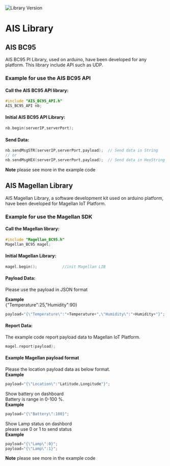 ![Library Version](https://img.shields.io/badge/Version-1.1.2-green)

# AIS Library

## AIS BC95
AIS BC95 PI Library, used on arduino, have been developed for 
any platform. This library include API such as UDP.
### Example for use the AIS BC95 API
#### Call the AIS BC95 API library:
```cpp
#include "AIS_BC95_API.h"
AIS_BC95_API nb;
```
#### Initial AIS BC95 API Library:
```cpp
nb.begin(serverIP,serverPort);    
```

#### Send Data:
```cpp
nb.sendMsgSTR(serverIP,serverPort,payload);  // Send data in String 
// or
nb.sendMsgHEX(serverIP,serverPort,payload);  // Send data in HexString   
```
 **Note** please see more in the example code  
 
## AIS Magellan Library
AIS Magellan Library, a software development kit used on arduino platform, have been developed for 
Magellan IoT Platform.  

### Example for use the Magellan SDK
#### Call the Magellan library:
```cpp
#include "Magellan_BC95.h"
Magellan_BC95 magel;
```
#### Initial Magellan Library:
```cpp
magel.begin();           //init Magellan LIB
```
#### Payload Data: 
Please use the payload in JSON format 

**Example**\
{"Temperature":25,"Humidity":90}

```cpp
payload="{\"Temperature\":"+Temperature+",\"Humidity\":"+Humidity+"}";
```
#### Report Data:
The example code report payload data to Magellan IoT Platform.
```cpp
magel.report(payload);
```
#### Example Magellan payload format
Please the location payload data as below format.\
**Example**
```cpp
payload="{\"Location\":"Latitude,Longitude"}";
```
Show battery on dashboard\
Battery is range in 0-100 %.\
**Example**
```cpp
payload="{\"Battery\":100}";   
```
Show Lamp status on dashbord\
please use 0 or 1 to send status\
**Example**
```cpp
payload="{\"Lamp\":0}"; 
payload="{\"Lamp\":1}";
```
**Note** please see more in the example code 

